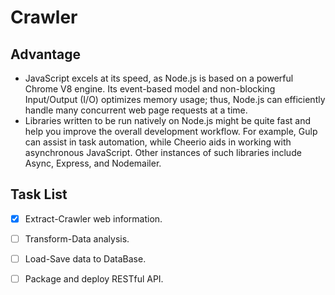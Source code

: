 # Crawler
## Advantage
- JavaScript excels at its speed, as Node.js is based on a powerful Chrome V8 engine. Its event-based model and non-blocking Input/Output (I/O) optimizes memory usage; thus, Node.js can efficiently handle many concurrent web page requests at a time.
-  Libraries written to be run natively on Node.js might be quite fast and help you improve the overall development workflow. For example, Gulp can assist in task automation, while Cheerio aids in working with asynchronous JavaScript. Other instances of such libraries include Async, Express, and Nodemailer.

## Task List
- [x] Extract-Crawler web information.
- [ ] Transform-Data analysis.
- [ ] Load-Save data to DataBase.
- [ ] Package and deploy RESTful API.


